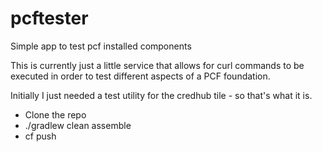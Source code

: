 # pcftester
Simple app to test pcf installed components

This is currently just a little service that allows for curl commands to be executed in order to test different aspects of a PCF foundation.

Initially I just needed a test utility for the credhub tile - so that's what it is.

* Clone the repo
* ./gradlew clean assemble
* cf push
